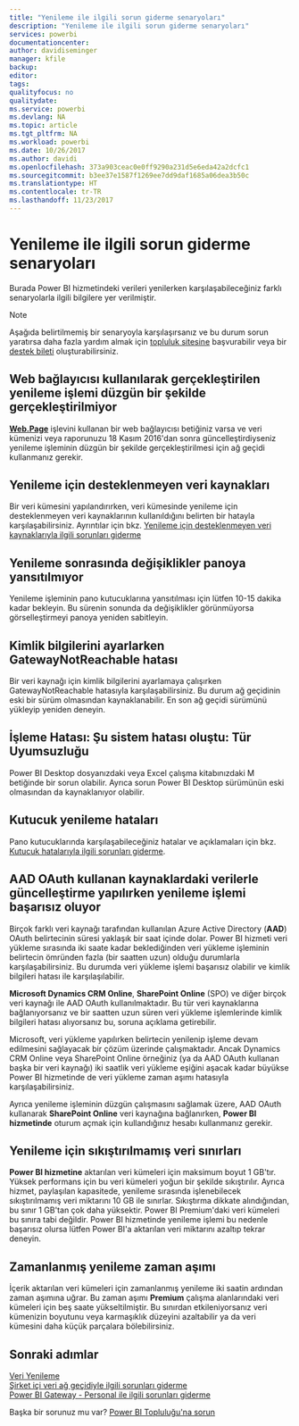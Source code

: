 ```yaml
---
title: "Yenileme ile ilgili sorun giderme senaryoları"
description: "Yenileme ile ilgili sorun giderme senaryoları"
services: powerbi
documentationcenter: 
author: davidiseminger
manager: kfile
backup: 
editor: 
tags: 
qualityfocus: no
qualitydate: 
ms.service: powerbi
ms.devlang: NA
ms.topic: article
ms.tgt_pltfrm: NA
ms.workload: powerbi
ms.date: 10/26/2017
ms.author: davidi
ms.openlocfilehash: 373a903ceac0e0ff9290a231d5e6eda42a2dcfc1
ms.sourcegitcommit: b3ee37e1587f1269ee7dd9daf1685a06dea3b50c
ms.translationtype: HT
ms.contentlocale: tr-TR
ms.lasthandoff: 11/23/2017
---
```

# <a name="troubleshooting-refresh-scenarios"></a>Yenileme ile ilgili sorun giderme senaryoları
Burada Power BI hizmetindeki verileri yenilerken karşılaşabileceğiniz farklı senaryolarla ilgili bilgilere yer verilmiştir.

> [!NOTE]
> Aşağıda belirtilmemiş bir senaryoyla karşılaşırsanız ve bu durum sorun yaratırsa daha fazla yardım almak için [topluluk sitesine](http://community.powerbi.com/) başvurabilir veya bir [destek bileti](https://powerbi.microsoft.com/support/) oluşturabilirsiniz.
> 
> 

## <a name="refresh-using-web-connector-doesnt-work-properly"></a>Web bağlayıcısı kullanılarak gerçekleştirilen yenileme işlemi düzgün bir şekilde gerçekleştirilmiyor
[**Web.Page**](https://msdn.microsoft.com/library/mt260924.aspx) işlevini kullanan bir web bağlayıcısı betiğiniz varsa ve veri kümenizi veya raporunuzu 18 Kasım 2016'dan sonra güncelleştirdiyseniz yenileme işleminin düzgün bir şekilde gerçekleştirilmesi için ağ geçidi kullanmanız gerekir.

## <a name="unsupported-data-source-for-refresh"></a>Yenileme için desteklenmeyen veri kaynakları
Bir veri kümesini yapılandırırken, veri kümesinde yenileme için desteklenmeyen veri kaynaklarının kullanıldığını belirten bir hatayla karşılaşabilirsiniz. Ayrıntılar için bkz. [Yenileme için desteklenmeyen veri kaynaklarıyla ilgili sorunları giderme](service-admin-troubleshoot-unsupported-data-source-for-refresh.md)

## <a name="dashboard-doesnt-reflect-changes-after-refresh"></a>Yenileme sonrasında değişiklikler panoya yansıtılmıyor
Yenileme işleminin pano kutucuklarına yansıtılması için lütfen 10-15 dakika kadar bekleyin.  Bu sürenin sonunda da değişiklikler görünmüyorsa görselleştirmeyi panoya yeniden sabitleyin.

## <a name="gatewaynotreachable-when-setting-credentials"></a>Kimlik bilgilerini ayarlarken GatewayNotReachable hatası
Bir veri kaynağı için kimlik bilgilerini ayarlamaya çalışırken GatewayNotReachable hatasıyla karşılaşabilirsiniz. Bu durum ağ geçidinin eski bir sürüm olmasından kaynaklanabilir.  En son ağ geçidi sürümünü yükleyip yeniden deneyin.

## <a name="processing-error-the-following-system-error-occurred-type-mismatch"></a>İşleme Hatası: Şu sistem hatası oluştu: Tür Uyumsuzluğu
Power BI Desktop dosyanızdaki veya Excel çalışma kitabınızdaki M betiğinde bir sorun olabilir.  Ayrıca sorun Power BI Desktop sürümünün eski olmasından da kaynaklanıyor olabilir.

## <a name="tile-refresh-errors"></a>Kutucuk yenileme hataları
Pano kutucuklarında karşılaşabileceğiniz hatalar ve açıklamaları için bkz. [Kutucuk hatalarıyla ilgili sorunları giderme](refresh-troubleshooting-tile-errors.md).

## <a name="refresh-fails-when-updating-data-from-sources-that-use-aad-oauth"></a>AAD OAuth kullanan kaynaklardaki verilerle güncelleştirme yapılırken yenileme işlemi başarısız oluyor
Birçok farklı veri kaynağı tarafından kullanılan Azure Active Directory (**AAD**) OAuth belirtecinin süresi yaklaşık bir saat içinde dolar. Power BI hizmeti veri yükleme sırasında iki saate kadar beklediğinden veri yükleme işleminin belirtecin ömründen fazla (bir saatten uzun) olduğu durumlarla karşılaşabilirsiniz. Bu durumda veri yükleme işlemi başarısız olabilir ve kimlik bilgileri hatası ile karşılaşılabilir.

**Microsoft Dynamics CRM Online**, **SharePoint Online** (SPO) ve diğer birçok veri kaynağı ile AAD OAuth kullanılmaktadır. Bu tür veri kaynaklarına bağlanıyorsanız ve bir saatten uzun süren veri yükleme işlemlerinde kimlik bilgileri hatası alıyorsanız bu, soruna açıklama getirebilir.

Microsoft, veri yükleme yapılırken belirtecin yenilenip işleme devam edilmesini sağlayacak bir çözüm üzerinde çalışmaktadır. Ancak Dynamics CRM Online veya SharePoint Online örneğiniz (ya da AAD OAuth kullanan başka bir veri kaynağı) iki saatlik veri yükleme eşiğini aşacak kadar büyükse Power BI hizmetinde de veri yükleme zaman aşımı hatasıyla karşılaşabilirsiniz.

Ayrıca yenileme işleminin düzgün çalışmasını sağlamak üzere, AAD OAuth kullanarak **SharePoint Online** veri kaynağına bağlanırken, **Power BI hizmetinde** oturum açmak için kullandığınız hesabı kullanmanız gerekir.

## <a name="uncompressed-data-limits-for-refresh"></a>Yenileme için sıkıştırılmamış veri sınırları
**Power BI hizmetine** aktarılan veri kümeleri için maksimum boyut 1 GB'tır. Yüksek performans için bu veri kümeleri yoğun bir şekilde sıkıştırılır. Ayrıca hizmet, paylaşılan kapasitede, yenileme sırasında işlenebilecek sıkıştırılmamış veri miktarını 10 GB ile sınırlar. Sıkıştırma dikkate alındığından, bu sınır 1 GB'tan çok daha yüksektir. Power BI Premium'daki veri kümeleri bu sınıra tabi değildir. Power BI hizmetinde yenileme işlemi bu nedenle başarısız olursa lütfen Power BI'a aktarılan veri miktarını azaltıp tekrar deneyin.

## <a name="scheduled-refresh-timeout"></a>Zamanlanmış yenileme zaman aşımı
İçerik aktarılan veri kümeleri için zamanlanmış yenileme iki saatin ardından zaman aşımına uğrar. Bu zaman aşımı **Premium** çalışma alanlarındaki veri kümeleri için beş saate yükseltilmiştir. Bu sınırdan etkileniyorsanız veri kümenizin boyutunu veya karmaşıklık düzeyini azaltabilir ya da veri kümesini daha küçük parçalara bölebilirsiniz.

## <a name="next-steps"></a>Sonraki adımlar
[Veri Yenileme](refresh-data.md)  
[Şirket içi veri ağ geçidiyle ilgili sorunları giderme](service-gateway-onprem-tshoot.md)  
[Power BI Gateway - Personal ile ilgili sorunları giderme](service-admin-troubleshooting-power-bi-personal-gateway.md)  

Başka bir sorunuz mu var? [Power BI Topluluğu'na sorun](http://community.powerbi.com/)

